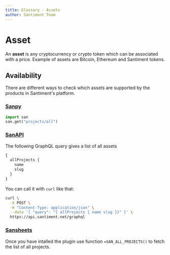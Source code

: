 ```yaml
---
title: Glossary - Assets
author: Santiment Team
---
```


# Asset

An **asset** is any cryptocurrency or crypto token which can be
associated with a price. Example of assets are Bitcoin, Ethereum and
Santiment tokens.


## Availability

There are different ways to check which assets are supported by the
products in Santiment's platform.

### [Sanpy](https://github.com/santiment/sanpy)

```python
import san
san.get("projects/all")
```

### [SanAPI](https://neuro.santiment.net)

The following GraphQL query gives a list of all assets

```graphql
{
  allProjects {
    name
    slug
  }
}
```

You can call it with `curl` like that:

```sh
curl \
  -X POST \
  -H "Content-Type: application/json" \
  --data '{ "query": "{ allProjects { name slug }}" }' \
  https://api.santiment.net/graphql
```

### [Sansheets](https://sheets.santiment.net/)

Once you have intalled the plugin use function `=SAN_ALL_PROJECTS()`
to fetch the list of all projects.
